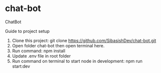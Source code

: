 # chat-bot
ChatBot

Guide to project setup

1. Clone this project: git clone https://github.com/SibasishDev/chat-bot.git
2. Open folder chat-bot then open terminal here.
3. Run command: npm install
4. Update .env file in root folder
6. Run command on terminal to start node in development: npm run start:dev
